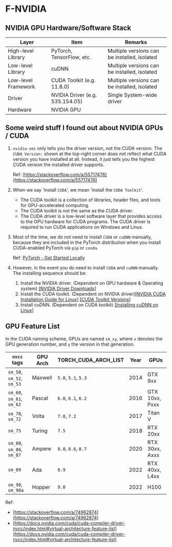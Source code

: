 # F-NVIDIA

## NVIDIA GPU Hardware/Software Stack

| Layer               | Item                            | Remarks                                      |
| ------------------- | ------------------------------- | -------------------------------------------- |
| High-level Library  | PyTorch, TensorFlow, etc.       | Multiple versions can be installed, isolated |
| Low-level Library   | cuDNN                           | Multiple versions can be installed, isolated |
| Low-level Framework | CUDA Toolkit (e.g. 11.8.0)      | Multiple versions can be installed, isolated |
| Driver              | NVIDIA Driver (e.g. 535.154.05) | Single System-wide driver                    |
| Hardware            | NVIDIA GPU                      |                                              |

## Some weird stuff I found out about NVIDIA GPUs / CUDA

1. `nvidia-smi` only tells you the driver version, not the CUDA version. The `CUDA Version:` shown at the top-right corner does not reflect what CUDA version you have installed at all. Instead, it just tells you the highest CUDA version the installed driver supports.

    Ref: [https://stackoverflow.com/a/55717476](https://stackoverflow.com/a/55717476)

2. When we say 'install `CUDA`', we mean 'install the `CUDA Toolkit`'.

    - The CUDA toolkit is a collection of libraries, header files, and tools for GPU-accelerated computing.
    - The CUDA toolkit is not the same as the CUDA driver.
    - The CUDA driver is a low-level software layer that provides access to the GPU hardware for CUDA programs. The CUDA driver is required to run CUDA applications on Windows and Linux.

3. Most of the time, we do not need to install `CUDA` or `cuDNN` manually, because they are included in the PyTorch distribution when you install CUDA-enabled PyTorch via `pip` or `conda`.

    Ref: [PyTorch - Get Started Locally](https://pytorch.org/get-started/locally/)

4. However, in the event you do need to install `CUDA` and `cuDNN` manually. The installing sequence should be:

    1. Install the NVIDIA driver. (Dependent on GPU hardware & Operating system) [[NVIDIA Driver Downloads]](https://www.nvidia.com/download/index.aspx)
    2. Install the CUDA toolkit. (Dependent on NVIDIA driver)[[NVIDIA CUDA Installation Guide for Linux]](https://docs.nvidia.com/cuda/cuda-installation-guide-linux/index.html) [[CUDA Toolkit Versions]](https://developer.nvidia.com/cuda-toolkit-archive)
    3. Install cuDNN. (Dependent on CUDA toolkit) [[Installing cuDNN on Linux]](https://docs.nvidia.com/deeplearning/cudnn/install-guide/index.html)


## GPU Feature List

In the CUDA naming scheme, GPUs are named `sm_xy`, where `x` denotes the GPU generation number, and `y` the version in that generation.

| `nvcc` tags               | GPU Arch | TORCH_CUDA_ARCH_LIST | Year | GPUs           |
| ------------------------- | -------- | -------------------- | ---- | -------------- |
| `sm_50`, `sm_52`, `sm_53` | Maxwell  | `5.0`, `5.1`, `5.3`  | 2014 | GTX 9xx        |
| `sm_60`, `sm_61`, `sm_62` | Pascal   | `6.0`, `6.1`, `6.2`  | 2016 | GTX 10xx, Pxxx |
| `sm_70`, `sm_72`          | Volta    | `7.0`, `7.2`         | 2017 | Titan V        |
| `sm_75`                   | Turing   | `7.5`                | 2018 | RTX 20xx       |
| `sm_80`, `sm_86`, `sm_87` | Ampere   | `8.0`, `8.6`, `8.7`  | 2020 | RTX 30xx, Axxx |
| `sm_89`                   | Ada      | `8.9`                | 2022 | RTX 40xx, L4xx |
| `sm_90`, `sm_90a`         | Hopper   | `9.0`                | 2022 | H100           |


Ref:

- [https://stackoverflow.com/a/74962874](https://stackoverflow.com/a/74962874)
- [https://docs.nvidia.com/cuda/cuda-compiler-driver-nvcc/index.html#virtual-architecture-feature-list](https://docs.nvidia.com/cuda/cuda-compiler-driver-nvcc/index.html#virtual-architecture-feature-list)